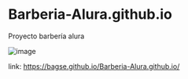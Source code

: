 # Barberia-Alura.github.io
Proyecto barbería alura

![image](https://user-images.githubusercontent.com/102260190/183267349-6840de3d-5ba5-4fd7-ae34-c15fb12156d3.png)

link: https://bagse.github.io/Barberia-Alura.github.io/
